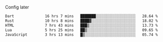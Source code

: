 <!-- ## Hi there 👋 -->
Config later

<!--
**rickrck/rickrck** is a ✨ _special_ ✨ repository because its `README.md` (this file) appears on your GitHub profile.

Here are some ideas to get you started:

- 🔭 I’m currently working on ...
- 🌱 I’m currently learning ...
- 👯 I’m looking to collaborate on ...
- 🤔 I’m looking for help with ...
- 💬 Ask me about ...
- 📫 How to reach me: ...
- 😄 Pronouns: ...
- ⚡ Fun fact: ...
-->

<!--START_SECTION:waka-->

```txt
Dart              16 hrs 7 mins   ███████░░░░░░░░░░░░░░░░░░   28.64 %
Rust              10 hrs 8 mins   ████▓░░░░░░░░░░░░░░░░░░░░   18.02 %
HTML              7 hrs 43 mins   ███▒░░░░░░░░░░░░░░░░░░░░░   13.73 %
Lua               5 hrs 25 mins   ██▒░░░░░░░░░░░░░░░░░░░░░░   09.65 %
JavaScript        3 hrs 13 mins   █▒░░░░░░░░░░░░░░░░░░░░░░░   05.74 %
```

<!--END_SECTION:waka-->
